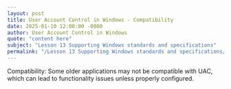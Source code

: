 ```yaml
---
layout: post
title: User Account Control in Windows - Compatibility
date: 2025-01-10 12:00:00 -0000
author: User Account Control in Windows
quote: "content here"
subject: "Lesson 13 Supporting Windows standards and specifications"
permalink: "/Lesson 13 Supporting Windows standards and specifications/User Account Control in Windows/User Account Control in Windows - Compatibility"
---
```


Compatibility: Some older applications may not be compatible with UAC, which can lead to functionality issues unless properly configured.
